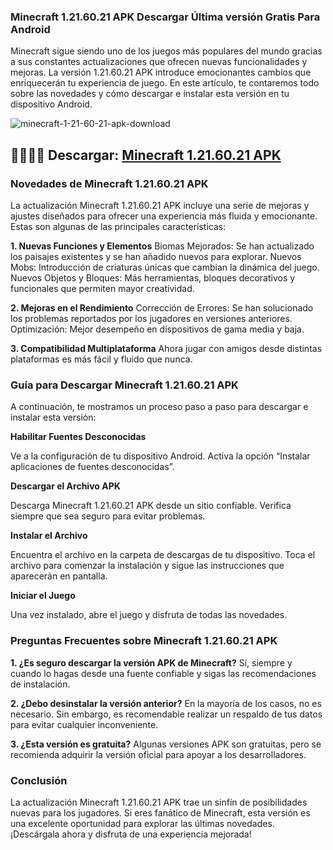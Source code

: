 ### Minecraft 1.21.60.21 APK Descargar Última versión Gratis Para Android
Minecraft sigue siendo uno de los juegos más populares del mundo gracias a sus constantes actualizaciones que ofrecen nuevas funcionalidades y mejoras. La versión 1.21.60.21 APK introduce emocionantes cambios que enriquecerán tu experiencia de juego. En este artículo, te contaremos todo sobre las novedades y cómo descargar e instalar esta versión en tu dispositivo Android.

![minecraft-1-21-60-21-apk-download](https://github.com/user-attachments/assets/b0c92f82-1f94-4e5b-b1a0-7e5c3d92581d)

## 👩‍💻🙋‍♀️ Descargar: [Minecraft 1.21.60.21 APK](https://modilimitado.io/minecraft-1-21-60-21-apk)

### Novedades de Minecraft 1.21.60.21 APK
La actualización Minecraft 1.21.60.21 APK incluye una serie de mejoras y ajustes diseñados para ofrecer una experiencia más fluida y emocionante. Estas son algunas de las principales características:

**1. Nuevas Funciones y Elementos**
Biomas Mejorados: Se han actualizado los paisajes existentes y se han añadido nuevos para explorar.
Nuevos Mobs: Introducción de criaturas únicas que cambian la dinámica del juego.
Nuevos Objetos y Bloques: Más herramientas, bloques decorativos y funcionales que permiten mayor creatividad.

**2. Mejoras en el Rendimiento**
Corrección de Errores: Se han solucionado los problemas reportados por los jugadores en versiones anteriores.
Optimización: Mejor desempeño en dispositivos de gama media y baja.

**3. Compatibilidad Multiplataforma**
Ahora jugar con amigos desde distintas plataformas es más fácil y fluido que nunca.

### Guía para Descargar Minecraft 1.21.60.21 APK
A continuación, te mostramos un proceso paso a paso para descargar e instalar esta versión:

**Habilitar Fuentes Desconocidas**

Ve a la configuración de tu dispositivo Android.
Activa la opción “Instalar aplicaciones de fuentes desconocidas”.

**Descargar el Archivo APK**

Descarga Minecraft 1.21.60.21 APK desde un sitio confiable. Verifica siempre que sea seguro para evitar problemas.

**Instalar el Archivo**

Encuentra el archivo en la carpeta de descargas de tu dispositivo.
Toca el archivo para comenzar la instalación y sigue las instrucciones que aparecerán en pantalla.

**Iniciar el Juego**

Una vez instalado, abre el juego y disfruta de todas las novedades.

### Preguntas Frecuentes sobre Minecraft 1.21.60.21 APK

**1. ¿Es seguro descargar la versión APK de Minecraft?**
Sí, siempre y cuando lo hagas desde una fuente confiable y sigas las recomendaciones de instalación.

**2. ¿Debo desinstalar la versión anterior?**
En la mayoría de los casos, no es necesario. Sin embargo, es recomendable realizar un respaldo de tus datos para evitar cualquier inconveniente.

**3. ¿Esta versión es gratuita?**
Algunas versiones APK son gratuitas, pero se recomienda adquirir la versión oficial para apoyar a los desarrolladores.

### Conclusión
La actualización Minecraft 1.21.60.21 APK trae un sinfín de posibilidades nuevas para los jugadores. Si eres fanático de Minecraft, esta versión es una excelente oportunidad para explorar las últimas novedades. ¡Descárgala ahora y disfruta de una experiencia mejorada!
